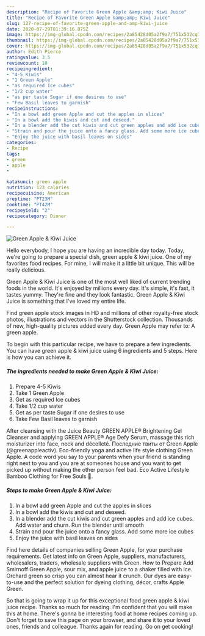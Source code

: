 ```yaml
---
description: "Recipe of Favorite Green Apple &amp;amp; Kiwi Juice"
title: "Recipe of Favorite Green Apple &amp;amp; Kiwi Juice"
slug: 127-recipe-of-favorite-green-apple-and-amp-kiwi-juice
date: 2020-07-29T01:39:16.875Z
image: https://img-global.cpcdn.com/recipes/2a85428d05a2f9a7/751x532cq70/green-apple-kiwi-juice-recipe-main-photo.jpg
thumbnail: https://img-global.cpcdn.com/recipes/2a85428d05a2f9a7/751x532cq70/green-apple-kiwi-juice-recipe-main-photo.jpg
cover: https://img-global.cpcdn.com/recipes/2a85428d05a2f9a7/751x532cq70/green-apple-kiwi-juice-recipe-main-photo.jpg
author: Edith Pierce
ratingvalue: 3.5
reviewcount: 10
recipeingredient:
- "4-5 Kiwis"
- "1 Green Apple"
- "as required Ice cubes"
- "1/2 cup water"
- "as per taste Sugar if one desires to use"
- "Few Basil leaves to garnish"
recipeinstructions:
- "In a bowl add green Apple and cut the apples in slices"
- "In a bowl add the kiwis and cut and deseed."
- "In a blender add the cut kiwis and cut green apples and add ice cubes. Add water and churn. Run the blender until smooth"
- "Strain and pour the juice onto a fancy glass. Add some more ice cubes"
- "Enjoy the juice with basil leaves on sides"
categories:
- Recipe
tags:
- green
- apple
- 

katakunci: green apple  
nutrition: 123 calories
recipecuisine: American
preptime: "PT23M"
cooktime: "PT42M"
recipeyield: "2"
recipecategory: Dinner

---
```



![Green Apple &amp; Kiwi Juice](https://img-global.cpcdn.com/recipes/2a85428d05a2f9a7/751x532cq70/green-apple-kiwi-juice-recipe-main-photo.jpg)

Hello everybody, I hope you are having an incredible day today. Today, we're going to prepare a special dish, green apple &amp; kiwi juice. One of my favorites food recipes. For mine, I will make it a little bit unique. This will be really delicious.

Green Apple &amp; Kiwi Juice is one of the most well liked of current trending foods in the world. It's enjoyed by millions every day. It's simple, it's fast, it tastes yummy. They're fine and they look fantastic. Green Apple &amp; Kiwi Juice is something that I've loved my entire life.

Find green apple stock images in HD and millions of other royalty-free stock photos, illustrations and vectors in the Shutterstock collection. Thousands of new, high-quality pictures added every day. Green Apple may refer to: A green apple.


To begin with this particular recipe, we have to prepare a few ingredients. You can have green apple &amp; kiwi juice using 6 ingredients and 5 steps. Here is how you can achieve it.

<!--inarticleads1-->

##### The ingredients needed to make Green Apple &amp; Kiwi Juice:

1. Prepare 4-5 Kiwis
1. Take 1 Green Apple
1. Get as required Ice cubes
1. Take 1/2 cup water
1. Get as per taste Sugar if one desires to use
1. Take Few Basil leaves to garnish


After cleansing with the Juice Beauty GREEN APPLE® Brightening Gel Cleanser and applying GREEN APPLE® Age Defy Serum, massage this rich moisturizer into face, neck and décolleté. Последние твиты от Green Apple (@greenappleactiv). Eco-friendly yoga and active life style clothing Green Apple. A code word you say to your parents when your friend is standing right next to you and you are at someones house and you want to get picked up without making the other person feel bad. Eco Active Lifestyle Bamboo Clothing for Free Souls 🍏. 

<!--inarticleads2-->

##### Steps to make Green Apple &amp; Kiwi Juice:

1. In a bowl add green Apple and cut the apples in slices
1. In a bowl add the kiwis and cut and deseed.
1. In a blender add the cut kiwis and cut green apples and add ice cubes. Add water and churn. Run the blender until smooth
1. Strain and pour the juice onto a fancy glass. Add some more ice cubes
1. Enjoy the juice with basil leaves on sides


Find here details of companies selling Green Apple, for your purchase requirements. Get latest info on Green Apple, suppliers, manufacturers, wholesalers, traders, wholesale suppliers with Green. How to Prepare Add Smirnoff Green Apple, sour mix, and apple juice to a shaker filled with ice. Orchard green so crisp you can almost hear it crunch. Our dyes are easy-to-use and the perfect solution for dyeing clothing, décor, crafts Apple Green. 

So that is going to wrap it up for this exceptional food green apple &amp; kiwi juice recipe. Thanks so much for reading. I'm confident that you will make this at home. There's gonna be interesting food at home recipes coming up. Don't forget to save this page on your browser, and share it to your loved ones, friends and colleague. Thanks again for reading. Go on get cooking!
